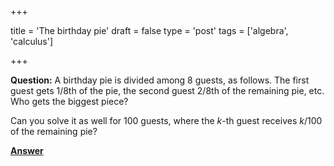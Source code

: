 +++

title = 'The birthday pie'
draft = false
type = 'post'
tags = ['algebra', 'calculus']

+++

**Question:** A birthday pie is divided among 8 guests, as follows. The first guest gets 1/8th of the pie, the second guest 2/8th of the remaining pie, etc. Who gets the biggest piece?

Can you solve it as well for 100 guests, where the $k$-th guest receives $k/100$ of the remaining pie?

[**Answer**](/puzzles/birthday_pie_answer/)